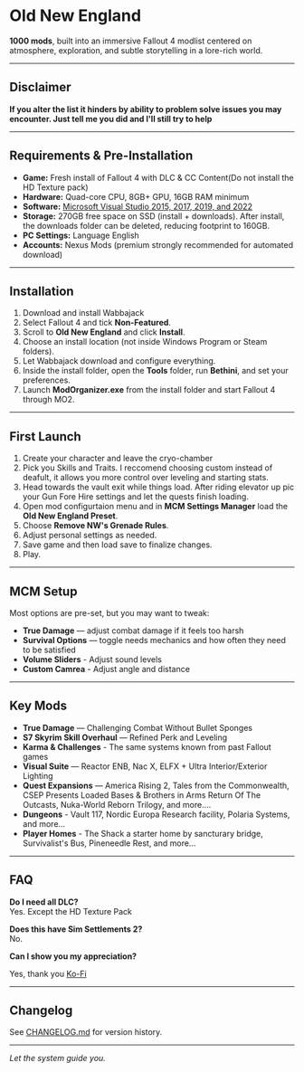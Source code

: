 # Old New England

**1000 mods**, built into an immersive Fallout 4 modlist centered on atmosphere, exploration, and subtle storytelling in a lore-rich world.  

---


## Disclaimer
**If you alter the list it hinders by ability to problem solve issues you may encounter. Just tell me you did and I'll still try to help**


---

## Requirements & Pre-Installation

- **Game:** Fresh install of Fallout 4 with DLC & CC Content(Do not install the HD Texture pack)
- **Hardware:** Quad-core CPU, 8GB+ GPU, 16GB RAM minimum
- **Software:** [Microsoft Visual Studio 2015, 2017, 2019, and 2022](https://aka.ms/vs/17/release/vc_redist.x64.exe)
- **Storage:** 270GB free space on SSD (install + downloads). After install, the downloads folder can be deleted, reducing footprint to 160GB.
- **PC Settings:** Language English 
- **Accounts:** Nexus Mods (premium strongly recommended for automated download)  

---

## Installation

1. Download and install Wabbajack 
2. Select Fallout 4 and tick **Non-Featured**.  
3. Scroll to **Old New England** and click **Install**.  
4. Choose an install location (not inside Windows Program or Steam folders). 
5. Let Wabbajack download and configure everything.  
6. Inside the install folder, open the **Tools** folder, run **Bethini**, and set your preferences.  
7. Launch **ModOrganizer.exe** from the install folder and start Fallout 4 through MO2.  

---

## First Launch

1. Create your character and leave the cryo-chamber 
2. Pick you Skills and Traits. I reccomend choosing custom instead of deafult, it allows you more control over leveling and starting stats.
3. Head towards the vault exit while things load. After riding elevator up pic your Gun Fore Hire settings and let the quests finish loading.
4. Open mod configurtaion menu and in **MCM Settings Manager** load the **Old New England Preset**.  
5. Choose **Remove NW's Grenade Rules**. 
6. Adjust personal settings as needed.
7. Save game and then load save to finalize changes.  
8. Play.  

---

## MCM Setup

Most options are pre-set, but you may want to tweak:  

- **True Damage** — adjust combat damage if it feels too harsh  
- **Survival Options** — toggle needs mechanics and how often they need to be satisfied
- **Volume Sliders** - Adjust sound levels
- **Custom Camrea** - Adjust angle and distance

---

## Key Mods

- **True Damage** — Challenging Combat Without Bullet Sponges  
- **S7 Skyrim Skill Overhaul** — Refined Perk and Leveling
- **Karma & Challenges** - The same systems known from past Fallout games
- **Visual Suite** — Reactor ENB, Nac X, ELFX + Ultra Interior/Exterior Lighting
- **Quest Expansions** — America Rising 2, Tales from the Commonwealth, CSEP Presents Loaded Bases & Brothers in Arms Return Of The Outcasts, Nuka-World Reborn Trilogy, and more....
- **Dungeons** - Vault 117, Nordic Europa Research facility, Polaria Systems, and more...
- **Player Homes** - The Shack a starter home by sancturary bridge, Survivalist's Bus, Pineneedle Rest, and more...
---

## FAQ

**Do I need all DLC?**  
Yes. Except the HD Texture Pack

**Does this have Sim Settlements 2?**  
No.

**Can I show you my appreciation?**

Yes, thank you   [Ko-Fi](https://ko-fi.com/kahnezzer)

---

## Changelog

See [CHANGELOG.md](./CHANGELOG.md) for version history.  

---

*Let the system guide you.*  
